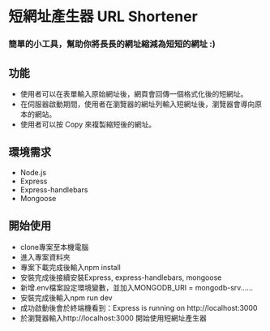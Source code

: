 # 短網址產生器 URL Shortener
### 簡單的小工具，幫助你將長長的網址縮減為短短的網址 :)


## 功能
- 使用者可以在表單輸入原始網址後，網頁會回傳一個格式化後的短網址。
- 在伺服器啟動期間，使用者在瀏覽器的網址列輸入短網址後，瀏覽器會導向原本的網站。
- 使用者可以按 Copy 來複製縮短後的網址。

## 環境需求
- Node.js
- Express
- Express-handlebars
- Mongoose

## 開始使用
- clone專案至本機電腦
- 進入專案資料夾
- 專案下載完成後輸入npm install
- 安裝完成後接續安裝Express, express-handlebars, mongoose
- 新增.env檔案設定環境變數，並加入MONGODB_URI = mongodb-srv......
- 安裝完成後輸入npm run dev
- 成功啟動後會於終端機看到：Express is running on http://localhost:3000
- 於瀏覽器輸入http://localhost:3000 開始使用短網址產生器